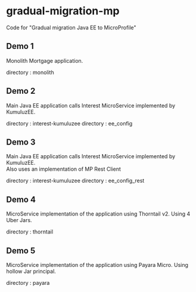 # gradual-migration-mp
Code for "Gradual migration Java EE to MicroProfile"


## Demo 1

Monolith Mortgage application.

directory : monolith

## Demo 2

Main Java EE application calls Interest MicroService implemented by KumuluzEE.

directory : interest-kumuluzee
directory : ee_config

## Demo 3

Main Java EE application calls Interest MicroService implemented by KumuluzEE.  
Also uses an implementation of MP Rest Client

directory : interest-kumuluzee
directory : ee_config_rest

## Demo 4

MicroService implementation of the application using Thorntail v2.
Using 4 Uber Jars.

directory : thorntail

## Demo 5

MicroService implementation of the application using Payara Micro.
Using hollow Jar principal.

directory : payara
